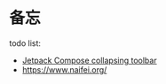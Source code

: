 # 备忘
todo list:
- [Jetpack Compose collapsing toolbar](https://stackoverflow.com/questions/67227755/jetpack-compose-collapsing-toolbar)
- https://www.naifei.org/
